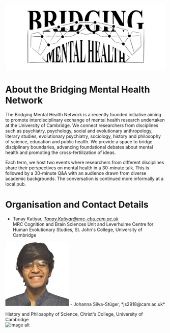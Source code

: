 ![image alt](https://github.com/bridgingmentalhealth/bridgingmentalhealth.github.com/blob/main/pictures/Bridging%20Logo%20horizontal.jpeg?raw=true)   
# About the Bridging Mental Health Network
The Bridging Mental Health Network is a recently founded initiative aiming to promote interdisciplinary exchange of mental health research undertaken at the University of Cambridge. We connect researchers from disciplines such as psychiatry, psychology, social and evolutionary anthropology, literary studies, evolutionary psychiatry, sociology, history and philosophy of science, education and public health. We provide a space to bridge disciplinary boundaries, advancing foundational debates about mental health and promoting the cross-fertilization of ideas.   

Each term, we host two events where researchers from different disciplines share their perspectives on mental health in a 30-minute talk. This is followed by a 30-minute Q&A with an audience drawn from diverse academic backgrounds. The conversation is continued more informally at a local pub. 


# Organisation and Contact Details  
- Tanay Katiyar, *Tanay.Katiyar@mrc-cbu.cam.ac.uk*     
  MRC Cognition and Brain Sciences Unit and Leverhulme Centre for Human Evolutionary Studies, St. John's College, University of Cambridge   
 <img src="/pictures/Subject.jpeg" alt="image alt" width="200" height="200">   
- Johanna Silva-Stüger, *js2918@cam.ac.uk*     

  History and Philosophy of Science, Christ's College, University of Cambridge   
<img src="/pictures/DSC06236.png" alt="image alt" width="200" height="200">

